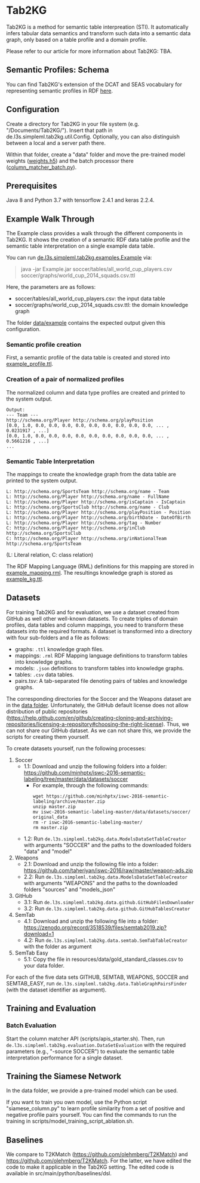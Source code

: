 # Tab2KG

Tab2KG is a method for semantic table interpreation (STI). It automatically infers tabular data semantics and transform such data into a semantic data graph, only based on a table profile and a domain profile.

Please refer to our article for more information about Tab2KG: TBA.

## Semantic Profiles: Schema

You can find Tab2KG's extension of the DCAT and SEAS vocabulary for representing semantic profiles in RDF [here](https://github.com/sgottsch/Tab2KG/blob/main/data/data_catalog_schema_tab2kg.ttl).

## Configuration

Create a directory for Tab2KG in your file system (e.g. "/Documents/Tab2KG/"). Insert that path in de.l3s.simpleml.tab2kg.util.Config. Optionally, you can also distinguish between a local and a server path there.

Within that folder, create a "data" folder and move the pre-trained model weights ([weights.h5](https://github.com/sgottsch/Tab2KG/tree/main/data/weights.h5)) and the batch processor there ([column_matcher_batch.py](https://github.com/sgottsch/Tab2KG/blob/main/src/main/python/column_matcher_batch.py)).

## Prerequisites

Java 8 and Python 3.7 with tensorflow 2.4.1 and keras 2.2.4.

## Example Walk Through

The Example class provides a walk through the different components in Tab2KG. It shows the creation of a semantic RDF data table profile and the semantic table interpretation on a single example data table.

You can run [de.l3s.simpleml.tab2kg.examples.Example](https://github.com/sgottsch/Tab2KG/blob/main/src/main/java/de/l3s/simpleml/tab2kg/examples/Example.java) via:

> java -jar Example.jar soccer/tables/all_world_cup_players.csv soccer/graphs/world_cup_2014_squads.csv.ttl

Here, the parameters are as follows:
- soccer/tables/all_world_cup_players.csv: the input data table
- soccer/graphs/world_cup_2014_squads.csv.ttl: the domain knowledge graph

The folder [data/example](https://github.com/sgottsch/Tab2KG/tree/main/data/example) contains the expected output given this configuration.

### Semantic profile creation

First, a semantic profile of the data table is created and stored into [example_profile.ttl](https://github.com/sgottsch/Tab2KG/blob/main/data/example/example_profile.ttl).

### Creation of a pair of normalized profiles

The normalized column and data type profiles are created and printed to the system output.

    Output:
	--- Team ---
	http://schema.org/Player http://schema.org/playPosition
	[0.0, 1.0, 0.0, 0.0, 0.0, 0.0, 0.0, 0.0, 0.0, 0.0, 0.0, ... , 0.0231917 , ...]
	[0.0, 1.0, 0.0, 0.0, 0.0, 0.0, 0.0, 0.0, 0.0, 0.0, 0.0, ... , 0.5661216 , ...]
    ...

### Semantic Table Interpretation

The mappings to create the knowledge graph from the data table are printed to the system output.

	L: http://schema.org/SportsTeam http://schema.org/name - Team
	L: http://schema.org/Player http://schema.org/name - FullName
	L: http://schema.org/Player http://schema.org/isCaptain - IsCaptain
	L: http://schema.org/SportsClub http://schema.org/name - Club
	L: http://schema.org/Player http://schema.org/playPosition - Position
	L: http://schema.org/Player http://schema.org/birthDate - DateOfBirth
	L: http://schema.org/Player http://schema.org/tag - Number
	C: http://schema.org/Player http://schema.org/inClub http://schema.org/SportsClub
	C: http://schema.org/Player http://schema.org/inNationalTeam http://schema.org/SportsTeam

(L: Literal relation, C: class relation)

The RDF Mapping Language (RML) definitions for this mapping are stored in [example_mapping.rml](https://github.com/sgottsch/Tab2KG/blob/main/data/example/example_mapping.rml).
The resultings knowledge graph is stored as [example_kg.ttl](https://github.com/sgottsch/Tab2KG/blob/main/data/example/example_kg.ttl).

## Datasets

For training Tab2KG and for evaluation, we use a dataset created from GitHub as well other well-known datasets. To create triples of domain profiles, data tables and column mappings, you need to transform these datasets into the required formats. A dataset is transformed into a directory with four sub-folders and a file as follows:

- graphs: `.ttl` knowledge graph files.
- mappings: `.rml` RDF Mapping language definitions to transform tables into knowledge graphs.
- models: `.json` definitions to transform tables into knowledge graphs.
- tables: `.csv` data tables.
- pairs.tsv: A tab-separated file denoting pairs of tables and knowledge graphs.

The corresponding directories for the Soccer and the Weapons dataset are in the [data folder](https://github.com/sgottsch/Tab2KG/tree/main/data/datasets). Unfortunately, the GitHub default license does not allow distribution of public repositories (https://help.github.com/en/github/creating-cloning-and-archiving-repositories/licensing-a-repository#choosing-the-right-license). Thus, we can not share our GitHub dataset. As we can not share this, we provide the scripts for creating them yourself.

To create datasets yourself, run the following processes:

1. Soccer
	* 1.1: Download and unzip the following folders into a folder: https://github.com/minhptx/iswc-2016-semantic-labeling/tree/master/data/datasets/soccer
		* For example, through the following commands:
			```
			wget https://github.com/minhptx/iswc-2016-semantic-labeling/archive/master.zip
			unzip master.zip
			mv iswc-2016-semantic-labeling-master/data/datasets/soccer/ original_data
			rm -r iswc-2016-semantic-labeling-master/
			rm master.zip
			```
	* 1.2: Run `de.l3s.simpleml.tab2kg.data.ModelsDataSetTableCreator` with arguments "SOCCER" and the paths to the downloaded folders "data" and "model"
2. Weapons
	* 2.1: Download and unzip the following file into a folder: https://github.com/taheriyan/iswc-2016/raw/master/weapon-ads.zip
	* 2.2: Run `de.l3s.simpleml.tab2kg.data.ModelsDataSetTableCreator` with arguments "WEAPONS" and the paths to the downloaded folders "sources" and "models_json"
3. GitHub
	* 3.1: Run `de.l3s.simpleml.tab2kg.data.github.GitHubFilesDownloader`
	* 3.2: Run `de.l3s.simpleml.tab2kg.data.github.GitHubTablesCreator`
4. SemTab
	* 4.1: Download and unzip the following file into a folder: https://zenodo.org/record/3518539/files/semtab2019.zip?download=1 
	* 4.2: Run `de.l3s.simpleml.tab2kg.data.semtab.SemTabTableCreator` with the folder as argument
5. SemTab Easy
	* 5.1: Copy the file in resources/data/gold_standard_classes.csv to your data folder.

For each of the five data sets GITHUB, SEMTAB, WEAPONS, SOCCER and SEMTAB_EASY, run `de.l3s.simpleml.tab2kg.data.TableGraphPairsFinder` (with the dataset identifier as argument).
	     
## Training and Evaluation

### Batch Evaluation

Start the column matcher API (scripts/apis_starter.sh).
Then, run `de.l3s.simpleml.tab2kg.evaluation.DataSetEvaluation` with the required parameters (e.g., "-source SOCCER") to evaluate the semantic table interpretation performance for a single dataset.

## Training the Siamese Network

In the data folder, we provide a pre-trained model which can be used.

If you want to train you own model, use the Python script "siamese_column.py" to learn profile similarity from a set of positive and negative profile pairs yourself.
You can find the commands to run the training in scripts/model_training_script_ablation.sh.

## Baselines

We compare to T2KMatch (https://github.com/olehmberg/T2KMatch) and https://github.com/olehmberg/T2KMatch.
For the latter, we have edited the code to make it applicable in the Tab2KG setting. The edited code is available in src/main/python/baselines/dsl.